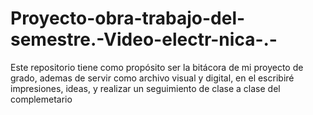 # Proyecto-obra-trabajo-del-semestre.-Video-electr-nica-.-
Este repositorio tiene como propósito ser la bitácora de mi proyecto de grado, ademas de servir como archivo visual y digital, en el escribiré impresiones, ideas, y realizar un seguimiento de clase a clase del complemetario
